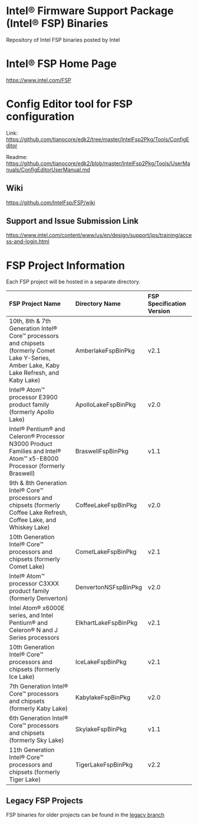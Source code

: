 # Intel® Firmware Support Package (Intel® FSP) Binaries
Repository of Intel FSP binaries posted by Intel

# Intel® FSP Home Page
<https://www.intel.com/FSP>

# Config Editor tool for FSP configuration
Link: https://github.com/tianocore/edk2/tree/master/IntelFsp2Pkg/Tools/ConfigEditor

Readme: https://github.com/tianocore/edk2/blob/master/IntelFsp2Pkg/Tools/UserManuals/ConfigEditorUserManual.md

## Wiki
<https://github.com/IntelFsp/FSP/wiki>

## Support and Issue Submission Link
<https://www.intel.com/content/www/us/en/design/support/ips/training/access-and-login.html>

# FSP Project Information
Each FSP project will be hosted in a separate directory.

FSP Project Name | Directory Name | FSP Specification Version
:--------------- | :------------- | :------------------------
10th, 8th & 7th Generation Intel® Core™ processors and chipsets (formerly Comet Lake Y-Series, Amber Lake, Kaby Lake Refresh, and Kaby Lake) | AmberlakeFspBinPkg | v2.1
Intel® Atom™ processor E3900 product family (formerly Apollo Lake) | ApolloLakeFspBinPkg | v2.0
Intel® Pentium® and Celeron® Processor N3000 Product Families and Intel® Atom™ x5-E8000 Processor (formerly Braswell) | BraswellFspBinPkg | v1.1
9th & 8th Generation Intel® Core™ processors and chipsets (formerly Coffee Lake Refresh, Coffee Lake, and Whiskey Lake) | CoffeeLakeFspBinPkg | v2.0
10th Generation Intel® Core™ processors and chipsets (formerly Comet Lake) | CometLakeFspBinPkg | v2.1
Intel® Atom™ processor C3XXX product family (formerly Denverton) | DenvertonNSFspBinPkg | v2.0
Intel Atom® x6000E series, and Intel Pentium® and Celeron® N and J Series processors | ElkhartLakeFspBinPkg | v2.1
10th Generation Intel® Core™ processors and chipsets (formerly Ice Lake) | IceLakeFspBinPkg | v2.1
7th Generation Intel® Core™ processors and chipsets (formerly Kaby Lake) | KabylakeFspBinPkg | v2.0
6th Generation Intel® Core™ processors and chipsets (formerly Sky Lake) | SkylakeFspBinPkg | v1.1
11th Generation Intel® Core™ processors and chipsets (formerly Tiger Lake) | TigerLakeFspBinPkg | v2.2

## Legacy FSP Projects
FSP binaries for older projects can be found in the [legacy branch](https://github.com/intel/FSP/tree/legacy)
